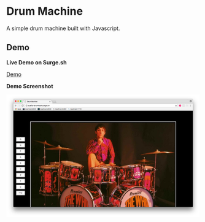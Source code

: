 # Drum Machine

A simple drum machine built with Javascript.

## Demo

**Live Demo on Surge.sh**

[Demo](http://cubiio-drumhook.surge.sh/)

**Demo Screenshot**

![Main Page](/docs/rsz_home.png?raw=true "Main Page")
